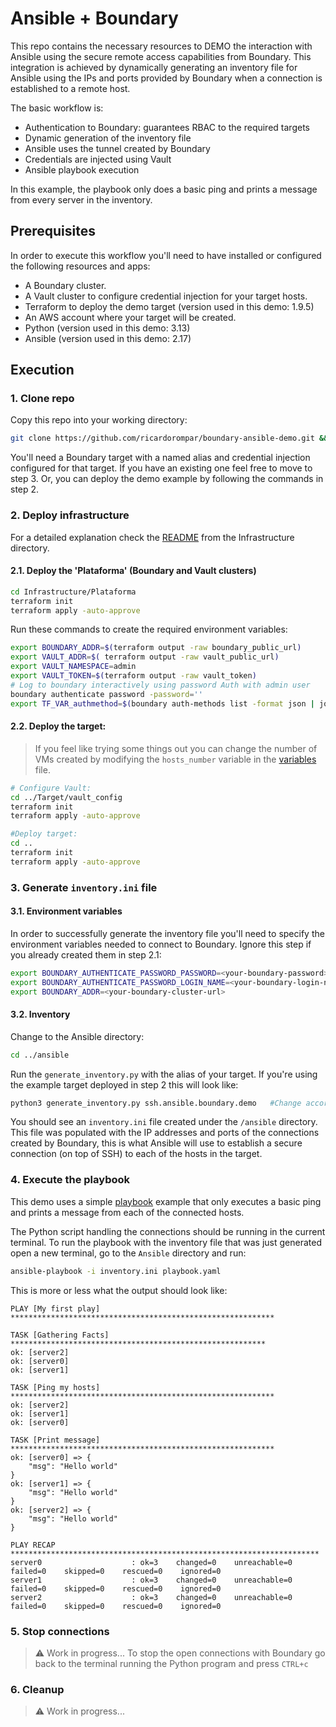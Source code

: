 # Ansible + Boundary
This repo contains the necessary resources to DEMO the interaction with Ansible using the secure remote access capabilities from Boundary. This integration is achieved by dynamically generating an inventory file for Ansible using the IPs and ports provided by Boundary when a connection is established to a remote host.

The basic workflow is:
- Authentication to Boundary: guarantees RBAC to the required targets
- Dynamic generation of the inventory file
- Ansible uses the tunnel created by Boundary 
- Credentials are injected using Vault
- Ansible playbook execution

In this example, the playbook only does a basic ping and prints a message from every server in the inventory.

## Prerequisites
In order to execute this workflow you'll need to have installed or configured the following resources and apps:
- A Boundary cluster.
- A Vault cluster to configure credential injection for your target hosts.
- Terraform to deploy the demo target (version used in this demo: 1.9.5)
- An AWS account where your target will be created.
- Python (version used in this demo: 3.13)
- Ansible (version used in this demo: 2.17)

## Execution

### 1. Clone repo
Copy this repo into your working directory:
```bash
git clone https://github.com/ricardorompar/boundary-ansible-demo.git && cd boundary-ansible-demo
```

You'll need a Boundary target with a named alias and credential injection configured for that target. If you have an existing one feel free to move to step 3. Or, you can deploy the demo example by following the commands in step 2.

### 2. Deploy infrastructure
For a detailed explanation check the [README](./Infrastructure/README.md) from the Infrastructure directory.

#### 2.1. Deploy the 'Plataforma' (Boundary and Vault clusters)
```bash
cd Infrastructure/Plataforma
terraform init
terraform apply -auto-approve
```

Run these commands to create the required environment variables:
```bash
export BOUNDARY_ADDR=$(terraform output -raw boundary_public_url)
export VAULT_ADDR=$( terraform output -raw vault_public_url)
export VAULT_NAMESPACE=admin
export VAULT_TOKEN=$(terraform output -raw vault_token)
# Log to boundary interactively using password Auth with admin user
boundary authenticate password -password=''
export TF_VAR_authmethod=$(boundary auth-methods list -format json | jq -r '.items[0].id')
```

#### 2.2. Deploy the target:
> If you feel like trying some things out you can change the number of VMs created by modifying the `hosts_number` variable in the [variables](./Infrastructure/Target/variables.tf) file.

```bash
# Configure Vault:
cd ../Target/vault_config
terraform init
terraform apply -auto-approve

#Deploy target:
cd ..
terraform init
terraform apply -auto-approve

```

### 3. Generate `inventory.ini` file

#### 3.1. Environment variables
In order to successfully generate the inventory file you'll need to specify the environment variables needed to connect to Boundary. Ignore this step if you already created them in step 2.1:
```bash
export BOUNDARY_AUTHENTICATE_PASSWORD_PASSWORD=<your-boundary-password>
export BOUNDARY_AUTHENTICATE_PASSWORD_LOGIN_NAME=<your-boundary-login-name>
export BOUNDARY_ADDR=<your-boundary-cluster-url>
```

#### 3.2. Inventory
Change to the Ansible directory:

```bash
cd ../ansible
```

Run the `generate_inventory.py` with the alias of your target. If you're using the example target deployed in step 2 this will look like:
```bash
python3 generate_inventory.py ssh.ansible.boundary.demo   #Change according to your alias
```

You should see an `inventory.ini` file created under the `/ansible` directory. This file was populated with the IP addresses and ports of the connections created by Boundary, this is what Ansible will use to establish a secure connection (on top of SSH) to each of the hosts in the target.

### 4. Execute the playbook
This demo uses a simple [playbook](./Ansible/playbook.yaml) example that only executes a basic ping and prints a message from each of the connected hosts. 

The Python script handling the connections should be running in the current terminal. To run the playbook with the inventory file that was just generated open a new terminal, go to the `Ansible` directory and run:

```bash
ansible-playbook -i inventory.ini playbook.yaml
```

This is more or less what the output should look like:
```
PLAY [My first play] ***********************************************************

TASK [Gathering Facts] *********************************************************
ok: [server2]
ok: [server0]
ok: [server1]

TASK [Ping my hosts] ***********************************************************
ok: [server2]
ok: [server1]
ok: [server0]

TASK [Print message] ***********************************************************
ok: [server0] => {
    "msg": "Hello world"
}
ok: [server1] => {
    "msg": "Hello world"
}
ok: [server2] => {
    "msg": "Hello world"
}

PLAY RECAP *********************************************************************
server0                    : ok=3    changed=0    unreachable=0    failed=0    skipped=0    rescued=0    ignored=0   
server1                    : ok=3    changed=0    unreachable=0    failed=0    skipped=0    rescued=0    ignored=0   
server2                    : ok=3    changed=0    unreachable=0    failed=0    skipped=0    rescued=0    ignored=0
```
### 5. Stop connections
> ⚠️ Work in progress...
To stop the open connections with Boundary go back to the terminal running the Python program and press `CTRL+c`

### 6. Cleanup 
> ⚠️ Work in progress...


